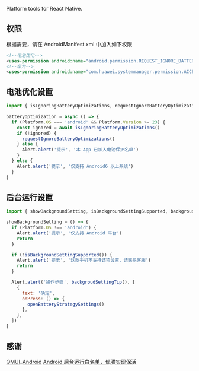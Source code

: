 Platform tools for React Native.

## 权限

根据需要，请在 AndroidManifest.xml 中加入如下权限

```xml
<!--电池优化-->
<uses-permission android:name="android.permission.REQUEST_IGNORE_BATTERY_OPTIMIZATIONS" />
<!--华为-->
<uses-permission android:name="com.huawei.systemmanager.permission.ACCESS_INTERFACE" />
```

## 电池优化设置

```js
import { isIgnoringBatteryOptimizations, requestIgnoreBatteryOptimizations } from 'react-native-platform'

batteryOptimization = async () => {
  if (Platform.OS === 'android' && Platform.Version >= 23) {
    const ignored = await isIgnoringBatteryOptimizations()
    if (!ignored) {
      requestIgnoreBatteryOptimizations()
    } else {
      Alert.alert('提示', '本 App 已加入电池保护名单')
    }
  } else {
    Alert.alert('提示', '仅支持 Android6 以上系统')
  }
}
```

## 后台运行设置

```js
import { showBackgroundSetting, isBackgroundSettingSupported, backgroudSettingTip } from 'react-native-platform'

showBackgroundSetting = () => {
  if (Platform.OS !== 'android') {
    Alert.alert('提示', '仅支持 Android 平台')
    return
  }

  if (!isBackgroundSettingSupported()) {
    Alert.alert('提示', '这款手机不支持该项设置，请联系客服')
    return
  }

  Alert.alert('操作步骤', backgroudSettingTip(), [
    {
      text: '确定',
      onPress: () => {
        openBatteryStrategySettings()
      },
    },
  ])
}
```

## 感谢

[QMUI_Android](https://github.com/Tencent/QMUI_Android)
[Android 后台运行白名单，优雅实现保活](https://juejin.im/post/5dfaeccbf265da33910a441d)
